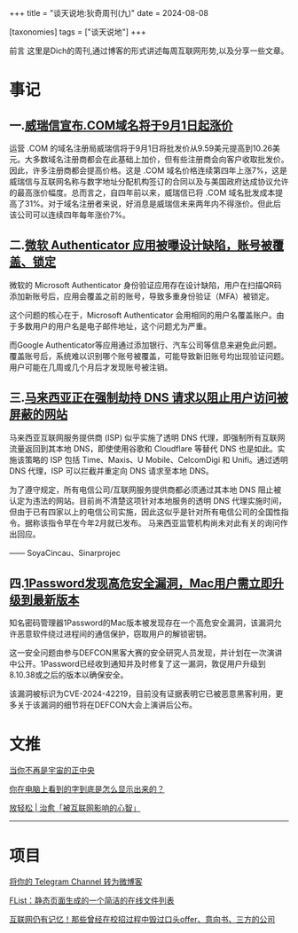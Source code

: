 +++
title = "谈天说地:狄奇周刊(九)"
date = 2024-08-08

[taxonomies]
tags = ["谈天说地"]
+++

前言 这里是Dich的周刊,通过博客的形式讲述每周互联网形势,以及分享一些文章。

<!-- more -->
# **事记**

## **一.[威瑞信宣布.COM域名将于9月1日起涨价](https://t.me/xhqcankao/12469)**

运营 .COM 的域名注册局威瑞信将于9月1日将批发价从9.59美元提高到10.26美元。大多数域名注册商都会在此基础上加价，但有些注册商会向客户收取批发价。因此，许多注册商都会提高价格。这是 .COM 域名价格连续第四年上涨7%，这是威瑞信与互联网名称与数字地址分配机构签订的合同以及与美国政府达成协议允许的最高涨价幅度。总而言之，自四年前以来，威瑞信已将 .COM 域名批发成本提高了31%。对于域名注册者来说，好消息是威瑞信未来两年内不得涨价。但此后该公司可以连续四年每年涨价7%。


## **二.[微软 Authenticator 应用被曝设计缺陷，账号被覆盖、锁定](https://www.csoonline.com/article/3480918/design-flaw-has-microsoft-authenticator-overwriting-mfa-accounts-locking-users-out.html)**

微软的 Microsoft Authenticator 身份验证应用存在设计缺陷，用户在扫描QR码添加新账号后，应用会覆盖之前的账号，导致多重身份验证（MFA）被锁定。

这个问题的核心在于，Microsoft Authenticator 会用相同的用户名覆盖账户。由于多数用户的用户名是电子邮件地址，这个问题尤为严重。

而Google Authenticator等应用通过添加银行、汽车公司等信息来避免此问题。覆盖账号后，系统难以识别哪个账号被覆盖，可能导致新旧账号均出现验证问题。用户可能在几周或几个月后才发现账号被注销。


## **三.[马来西亚正在强制劫持 DNS 请求以阻止用户访问被屏蔽的网站](https://t.me/xhqcankao/12531)**

马来西亚互联网服务提供商 (ISP) 似乎实施了透明 DNS 代理，即强制所有互联网流量返回到其本地 DNS，即使使用谷歌和 Cloudflare 等替代 DNS 也是如此。实施该策略的 ISP 包括 Time、Maxis、U Mobile、CelcomDigi 和 Unifi。通过透明 DNS 代理，ISP 可以拦截并重定向 DNS 请求至本地 DNS。

为了遵守规定，所有电信公司/互联网服务提供商都必须通过其本地 DNS 阻止被认定为违法的网站。目前尚不清楚这项针对本地服务的透明 DNS 代理实施时间，但由于已有四家以上的电信公司实施，因此这似乎是针对所有电信公司的全国性指令。据称该指令早在今年2月就已发布。 马来西亚监管机构尚未对此有关的询问作出回应。

—— SoyaCincau、Sinarprojec

## **四.[1Password发现高危安全漏洞，Mac用户需立即升级到最新版本](https://www.landiannews.com/archives/105295.html)**

知名密码管理器1Password的Mac版本被发现存在一个高危安全漏洞，该漏洞允许恶意软件绕过进程间的通信保护，窃取用户的解锁密钥。

这一安全问题由参与DEFCON黑客大赛的安全研究人员发现，并计划在一次演讲中公开。1Password已经收到通知并及时修复了这一漏洞，敦促用户升级到8.10.38或之后的版本以确保安全。

该漏洞被标识为CVE-2024-42219，目前没有证据表明它已被恶意黑客利用，更多关于该漏洞的细节将在DEFCON大会上演讲后公布。



# **文推**

[当你不再是宇宙的正中央](https://www.velasx.com/am/6237)

[你在电脑上看到的字到底是怎么显示出来的？](https://ssshooter.com/font-and-charcode/)

[放轻松 | 治愈「被互联网影响的心智」](https://sspai.com/post/85420)



---

# **项目**

[将你的 Telegram Channel 转为微博客](https://github.com/ccbikai/BroadcastChannel)

[FList：静态页面生成的一个简洁的在线文件列表](https://github.com/jianjianai/FList)

[互联网仍有记忆！那些曾经在校招过程中毁过口头offer、意向书、三方的公司](https://github.com/forthespada/CampusShame)
